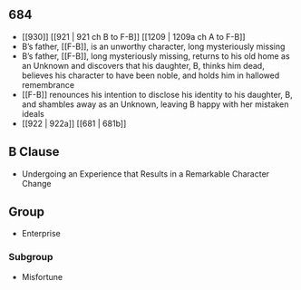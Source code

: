 ## 684
- [[930]] [[921 | 921 ch B to F-B]] [[1209 | 1209a ch A to F-B]] 
- B’s father, [[F-B]], is an unworthy character, long mysteriously missing
- B’s father, [[F-B]], long mysteriously missing, returns to his old home as an Unknown and discovers that his daughter, B, thinks him dead, believes his character to have been noble, and holds him in hallowed remembrance
- [[F-B]] renounces his intention to disclose his identity to his daughter, B, and shambles away as an Unknown, leaving B happy with her mistaken ideals
- [[922 | 922a]] [[681 | 681b]] 

## B Clause
- Undergoing an Experience that Results in a Remarkable Character Change

## Group
- Enterprise

### Subgroup
- Misfortune

